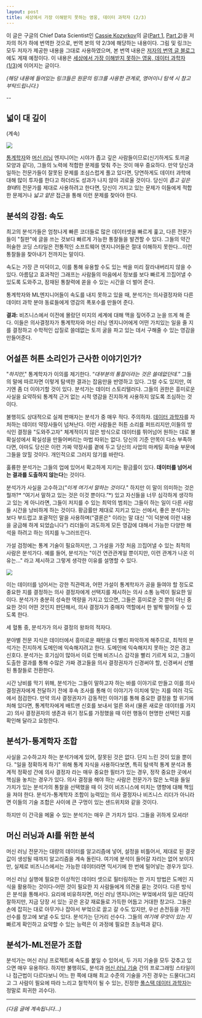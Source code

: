 ```yaml
---
layout: post
title: 세상에서 가장 이해받지 못하는 영웅, 데이터 과학자 (2/3)
---
```


이 글은 구글의 Chief Data Scientist인 [Cassie Kozyrkov](https://twitter.com/quaesita)의 글([Part 1](http://bit.ly/quaesita_analysts), [Part 2](http://bit.ly/quaesita_bsides))을 저자의 허가 하에 번역한 것으로, 번역 본의 약 2/3에 해당하는 내용이다. 
그림 및 링크는 모두 저자가 제공한 내용을 그대로 사용하였으며, 본 번역 내용은 [저자의 번역 글 블로그](https://medium.com/@kozyr_91350/korean-analytics-7ba0b7f48be3)에도 게재 예정이다. 
이 내용은 [세상에서 가장 이해받지 못하는 영웅, 데이터 과학자 (1/3)](https://cojette.github.io/misunderstoodhero1_3/)에 이어지는 글이다. 

_(해당 내용에 들어있는 링크들은 원문의 링크를 사용한 관계로, 영어이니 탐색 시 참고 부탁드립니다.)_ 

--
## 넓이 대 깊이

(계속)

![](https://lh4.googleusercontent.com/6RrjuX0D3j0m0NxYw6j2OkVoxk2Wcvaa7h8m3W5gnUoDNSCbsAv1oC5yFIWqFRLIRSMprFcmHuFpkrcg96MS0HuwNXl1AUcw7NWIq03LfiwVivLla8tBYAf7IAAh7BCuAeeXwc16)

[통계학자](http://bit.ly/quaesita_statistics)와 [머신 러닝](http://bit.ly/quaesita_simplest) 엔지니어는 시야가 좁고 깊은 사람들이므로(신기하게도 토끼굴 모양과 같다), 그들의 노력에 적합한 문제를 맞춰 주는 것이 매우 중요하다. 만약 당신과 일하는 전문가들이 잘못된 문제를 조심스럽게 풀고 있다면, 당연하게도 데이터 과학에 대해 많이 투자를 한다고 하더라도 성과가 나지 않아 괴로울 것이다. 당신이 *좁고 깊은 형태*의 전문가를 제대로 사용하려고 한다면, 당신이 가지고 있는 문제가 이들에게 적합한 문제거나 *넓고 얕은* 접근을 통해 이런 문제를 찾아야 한다. 

## 분석의 강점: 속도

최고의 분석가들은 엄청나게 빠른 코더들로 많은 데이터셋을 빠르게 훑고, 다른 전문가들이 "칠판"에 글을 쓰는 것보다 빠르게  가능한 통찰들을 발견할 수 있다. 그들의 약간 허술한 코딩 스타일은 전통적인 소프트웨어 엔지니어들은 절대 이해하지 못한다…이런 통찰들을 찾아내기 전까지는 말이다.

속도는 가장 큰 미덕이고, 이를 통해 유용할 수도 있는 싹을 미리 잘라내버리지 않을 수 있다. 아름답고 효과적인 그래프는 사람들의 마음에서 정보를 보다 빠르게 끄집어낼 수 있도록 도와주고, 잠재된 통찰력에 쏟을 수 있는 시간을 더 벌어 준다. 

통계학자와 ML엔지니어들이 속도를 내지 못하고 있을 때, 분석가는 의사결정자와 다른 데이터 과학 분야 동료들에게 영감의 폭포수를 만들어 준다. 

**결과:** 비즈니스에서 이전에 몰랐던 미지의 세계에 대해 맥을 짚어주고 눈을 뜨게 해 준다. 이들은 의사결정자가 통계학자와 머신 러닝 엔지니어에게 어떤 가치있는 일을 줄 지를 결정하고 수학적인 삽질로 쓸데없는 토끼 굴을 파고 있는 데서 구해줄 수 있는 영감을 만들어준다. 

## 어설픈 허튼 소리인가 근사한 이야기인가?

"*하지만*," 통계학자가 이의를 제기한다. “*대부분의 통찰이라는 것은 쓸데없던데.*” 그들의 말에 따르자면 이렇게 탐색한 결과는 잡음만을 반영하고 있다. 그럴 수도 있지만, 여기엔 좀 더 이야기할 것이 있다. 분석가는 데이터 스토리텔러다. 그들의 권한은 흥미로운 사실을 요약하되 통계적 근거 없는 시적 영감을 진지하게 사용하지 않도록 조심하는 것이다. 

불행히도 상대적으로 실제 판매자는 분석가 중 매우 적다. 주의하자. [데이터 과학자](http://bit.ly/quaesita_bubble)를 자처하는 데이터 약장사들이 넘쳐난다. 이런 사람들은 허튼 소리를 퍼뜨리지만,이들의 방식인 결정을 "도와주고자" 체계적이지 않은 방식으로 데이터를 뛰어넘어 원하는 대로 불확실성에서 확실성을 만들어버리는 마법 따위는 없다. 당신의 기준 안목이 다소 부족하다면, 아마도 당신은 이런 가짜 약장사를 곁에 두고 당신의 사업의 마케팅 흑마술 부문에 그들을 앉힐 것이다. 개인적으로 그러지 않기를 바란다. 

훌륭한 분석가는 그들의 업에 있어서 확고하게 지키는 황금률이 있다. **데이터를 넘어서는 결과를 도출하지 않는다**는 것이다. 

분석가가 사실을 고수하고(*"이게 여기서 말하는 것이다.*" 하지만 이 말이 의미하는 것은 뭘까?* “여기서 말하고 있는 것은 이것 뿐이다.”*) 있고 자신들을 너무 심각하게 생각하고 있는 게 아니라면, 그들이 저지를 수 있는 최악의 범죄는 그들이 하는 일이 다른 사람들 시간을 낭비하게 하는 것이다. 황금률만 제대로 지키고 있는 선에서, 좋은 분석가는 보다 부드럽고 포괄적인 말을 사용하며(“결론은" 이라는 말 대신 “이 덕분에 이런 내용을 궁금해 하게 되었습니다”) 리더들이 과도하게 모든 영감에 대해서 가능한 다양한 해석을 하려고 하는 의지를 누그러뜨린다. 

가설 검정에는 통계 기술이 필요하지만, 그 가설을 가장 처음 끄집어낼 수 있는 최적의 사람은 분석가다. 예를 들어, 분석가는  "이건 연관관계일 뿐이지만, 이런 관계가 나온 이유는…" 라고 제시하고 그렇게 생각한 이유를 설명할 수 있다. 

![](https://lh3.googleusercontent.com/dWVporgYovGHYPISs1PjbrgrcCkgHKptPzEkviYXARdwgrRL3yBEyy-JFfdjhf4z7ZrnizcNOtpi10n2q0NlsVs7RY9U_ljS9fYpPZKGTx-GR2EHx30OpTVJe_o_1PYH3_Yi8MwL)

이는 데이터를 넘어서는 강한 직관력과, 어떤 가설이 통계학자가 공을 들여야 할 정도로 중요한 지를 결정하는 의사 결정자에게 선택지를 제시하는 의사 소통 능력이 필요한 일이다. 분석가가 충분히 성숙한 역량을 가지고 있으면, 그들은 흥미로운 것 뿐이 아닌 중요한 것이 어떤 것인지 판단해서, 의사 결정자가 중매자 역할에서 한 발짝 떨어질 수 있도록 한다. 

세 혈통 중, 분석가가 의사 결정의 왕좌의 적자다. 

분야별 전문 지식은 데이터에서 흥미로운 패턴을 더 빨리 파악하게 해주므로, 최적의 분석가는 진지하게 도메인에 익숙해지려고 한다. 도메인에 익숙해지지 못하는 것은 경고 신호다. 분석가는 호기심이 많아서 이로 인해 비즈니스 감각을 빨리 기르게 되고, 그들이 도출한 결과를 통해 수많은 가짜 경고들을 의사 결정권자가 신경써야 할, 신경써서 선별된 통찰들로 전환한다.

시간 낭비를 막기 위해, 분석가는 그들이 말하고자 하는 바를 이야기로 만들고 이를 의사 결정권자에게 전달하기 전에 후속 조사를 통해 이 이야기가 이치에 맞는 지를 여러 각도에서 점검한다. 만약 의사 결정권자가 감동적인 이야기를 통해 중요한 결정을 할 위기에 처해 있다면, 통계학자에게 배트맨 신호를 보내서 얼른 와서 (물론 새로운 데이터를 가지고) 의사 결정권자의 생존과 위기 정도를 가정했을 때 이런 행동이 현명한 선택인 지를 확인해 달라고 요청한다. 

## 분석가-통계학자 조합

사실을 고수하고자 하는 분석가에게 있어, 잘못된 것은 없다. 단지 느린 것이 있을 뿐이다. "일을 정확하게 하기" 위해 통계 지식을 사용하다보면, 특히 탐색적 통계 분석과 통계적 정확성 간에 의사 결정자 라는 매우 중요한 필터가 있는 경우, 정작 중요한 곳에서 핵심을 놓치는 경우가 있다. 의사 결정을 해야 하는 사람은 전문가가 많은 노력을 들일 가치가 있는 분석가의 통찰을 선택했을 때 이 것이 비즈니스에 미치는 영향에 대해 책임을 져야 한다. 분석가-통계학자 조합이 능력있는 의사 결정자나 비즈니스 리더가 아니라면 이들의 기술 조합은 사이에 큰 구멍이 있는 샌드위치와 같을 것이다. 

하지만 이 간극을 메울 수 있는 분석가는 매우 큰 가치가 있다. 그들을 귀하게 모셔라!

## 머신 러닝과 AI를 위한 분석

머신 러닝 전문가는 대량의 데이터를 알고리즘에 넣어, 설정을 비틀어서, 제대로 된 결괏값이 생성될 때까지 알고리즘을 계속 돌린다. 여기에 분석이 들어갈 자리는 없어 보이지만, 실제로 비즈니스에서는 가능한 데이터라면 믹서기에 한 번에 밀어넣는 경우가 있다.  

머신 러닝 실행에 필요한 이상적인 데이터 셋으로 필터링하는 한 가지 방법은 도메인 지식을 활용하는 것이다-어떤 것이 필요한 지 사람들에게 의견을 묻는 것이다. 다른 방식은 분석을 통해서다. 요리에 비유하자면, 머신 러닝 엔지니어는 부엌에서의 일은 대단히 잘하지만, 지금 당장 서 있는 곳은 온갖 재료들로 가득한 어둡고 거대한 창고다. 그들은 손에 잡히는 대로 아무거나 잡아서 부엌으로 끌고 갈 수도 있지만, 우선 손전등을 가진 선수를 창고에 보낼 수도 있다. 분석가는 단거리 선수다. 그들의 *여기에 무엇이 있는 지* 빠르게 확인하고 요약할 수 있는 능력은 이 과정에 필요한 초능력과 같다.

## 분석가-ML전문가 조합

분석가는 머신 러닝 프로젝트에 속도를 붙일 수 있어서, 두 가지 기술을 모두 갖추고 있으면 매우 유용하다. 하지만 불행히도, 분석과 [머신 러닝 기술](http://bit.ly/quaesita_roles) 간의 프로그래밍 스타일이나 접근법이 다르다보니 어느 한 쪽에 대해 최고 수준의 기술을 가진 경우는 드물다(그리고 그 사람이 필요에 따라 느리고 철학적이 될 수 있는, 진정한 [풀스택 데이터 과학자](http://bit.ly/quaesita_roles)는 정말로 희귀한 괴수다). 


----
_(다음 글에 계속됩니다...)_

